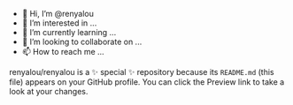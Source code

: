 - 👋 Hi, I’m @renyalou
- 👀 I’m interested in ...
- 🌱 I’m currently learning ...
- 💞️ I’m looking to collaborate on ...
- 📫 How to reach me ...

renyalou/renyalou is a ✨ special ✨ repository because its `README.md` (this file) appears on your GitHub profile.
You can click the Preview link to take a look at your changes.

